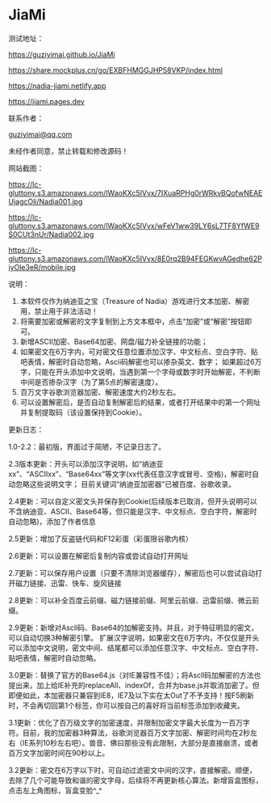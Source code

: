 # JiaMi
测试地址：

https://guziyimai.github.io/JiaMi

https://share.mockplus.cn/go/EXBFHMGGJHP58VKP/index.html

https://nadia-jiami.netlify.app

https://jiami.pages.dev

联系作者：

guziyimai@qq.com

未经作者同意，禁止转载和修改源码！

网站截图：

https://lc-gluttony.s3.amazonaws.com/lWaoKXc5IVvx/7IXuaRPHg0rWRkvBQofwNEAEUjagcOli/Nadia001.jpg

https://lc-gluttony.s3.amazonaws.com/lWaoKXc5IVvx/wFeV1ww39LY6sL7TF8YfWE9S0CUt3nUr/Nadia002.jpg

https://lc-gluttony.s3.amazonaws.com/lWaoKXc5IVvx/8E0rq2B94FEGKwvAGedhe62PiyOle3eR/mobile.jpg

说明：
1. 本软件仅作为纳迪亚之宝（Treasure of Nadia）游戏进行文本加密、解密用，禁止用于非法活动！
2. 将需要加密或解密的文字复制到上方文本框中，点击“加密”或“解密”按钮即可。
3. 新增ASCII加密、Base64加密、网盘/磁力补全链接的功能；
4. 如果密文在6万字内，可对密文任意位置添加汉字、中文标点、空白字符、贴吧表情，解密时自动忽略，Ascii码解密也可以掺杂英文、数字；
如果超过6万字，只能在开头添加中文说明，当遇到第一个字母或数字时开始解密，不判断中间是否掺杂汉字（为了第5点的解密速度）。
5. 百万文字谷歌浏览器加密、解密速度大约2秒左右。
6. 可以设置解密后，是否自动复制解密后的结果，或者打开结果中的第一个网址并复制提取码（该设置保持到Cookie）。


更新日志：

1.0-2.2：最初版，界面过于简陋，不记录日志了。

2.3版本更新：开头可以添加汉字说明，如“纳迪亚xx”、“ASCIIxx”、“Base64xx”等文字(xx代表任意汉字或冒号、空格)，解密时自动忽略这些说明文字；
目前关键词“纳迪亚加密器”已被百度、谷歌收录。

2.4更新：可以自定义密文头并保存到Cookie(后续版本已取消，但开头说明可以不含纳迪亚、ASCII、Base64等，但只能是汉字、中文标点、空白字符，解密时自动忽略)，添加了作者信息

2.5更新：增加了反盗链代码和F12彩蛋（彩蛋限谷歌内核）

2.6更新：可以设置在解密后复制内容或尝试自动打开网址

2.7更新：可以保存用户设置（只要不清除浏览器缓存），解密后也可以尝试自动打开磁力链接、迅雷、快车、旋风链接

2.8更新：可以补全百度云前缀、磁力链接前缀、阿里云前缀、迅雷前缀、微云前缀。

2.9更新：新增对Ascll码、Base64的加解密支持。并且，对于特征明显的密文，可以自动切换3种解密引擎。
扩展汉字说明，如果密文在6万字内，不仅仅是开头可以添加中文说明，密文中间、结尾都可以添加任意汉字、中文标点、空白字符、贴吧表情，解密时自动忽略。

3.0更新：替换了官方的Base64.js（对IE兼容性不佳）；将Ascll码加解密的方法也提出来，加上给IE补充的replaceAll、indexOf，合并为base.js并取消加密了。但即便如此，本加密器只兼容到IE8，IE7及以下实在太Out了不予支持！按F5刷新时，不会再切回第1个标签，你可以按自己的喜好将当前标签添加到收藏夹。

3.1更新：优化了百万级文字的加密速度，并限制加密文字最大长度为一百万字符。目前，我的加密器3种算法，谷歌浏览器百万文字加密、解密时间均在2秒左右（IE系列10秒左右吧）。兽音、佛曰那些没有此限制，大部分是直接崩溃，或者百万文字加密时间在90秒以上。

3.2更新：密文在6万字以下时，可自动过滤密文中间的汉字，直接解密。顺便，去除了几个可能导致和谐的密文字母，后续将不再更新核心算法。新增盲盒图标，点击左上角图标，盲盒变脸^_^
